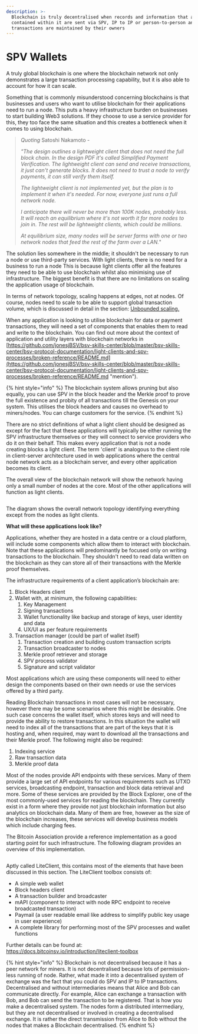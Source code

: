 ```yaml
---
description: >-
  Blockchain is truly decentralised when records and information that are
  contained within it are sent via SPV, IP to IP or person-to-person and
  transactions are maintained by their owners
---
```


# SPV Wallets

A truly global blockchain is one where the blockchain network not only demonstrates a large transaction processing capability, but it is also able to account for how it can scale.

Something that is commonly misunderstood concerning blockchains is that businesses and users who want to utilise blockchain for their applications need to run a node. This puts a heavy infrastructure burden on businesses to start building Web3 solutions. If they choose to use a service provider for this, they too face the same situation and this creates a bottleneck when it comes to using blockchain.

> _Quoting_ Satoshi Nakamoto -
>
> _"The design outlines a lightweight client that does not need the full block chain. In the design PDF it's called Simplified Payment Verification. The lightweight client can send and receive transactions, it just can't generate blocks. It does not need to trust a node to verify payments, it can still verify them itself._
>
> _The lightweight client is not implemented yet, but the plan is to implement it when it's needed. For now, everyone just runs a full network node._
>
> _I anticipate there will never be more than 100K nodes, probably less. It will reach an equilibrium where it's not worth it for more nodes to join in. The rest will be lightweight clients, which could be millions._
>
> _At equilibrium size, many nodes will be server farms with one or two network nodes that feed the rest of the farm over a LAN._"

The solution lies somewhere in the middle; it shouldn't be necessary to run a node or use third-party services. With light clients, there is no need for a business to run a node This is because light clients offer all the features they need to be able to use blockchain whilst also minimising use of infrastructure. The biggest benefit is that there are no limitations on scaling the application usage of blockchain.

In terms of network topology, scaling happens at edges, not at nodes. Of course, nodes need to scale to be able to support global transaction volume, which is discussed in detail in the section: [Unbounded scaling.](https://github.com/jonesjBSV/bsv-skills-center/blob/master/bsv-skills-center/bsv-protocol-documentation/light-clients-and-spv-processes/broken-reference/README.md)

When any application is looking to utilise blockchain for data or payment transactions, they will need a set of components that enables them to read and write to the blockchain. You can find out more about the context of application and utility layers with blockchain networks in [https://github.com/jonesjBSV/bsv-skills-center/blob/master/bsv-skills-center/bsv-protocol-documentation/light-clients-and-spv-processes/broken-reference/README.md](https://github.com/jonesjBSV/bsv-skills-center/blob/master/bsv-skills-center/bsv-protocol-documentation/light-clients-and-spv-processes/broken-reference/README.md "mention").

{% hint style="info" %}
The blockchain system allows pruning but also equally, you can use SPV in the block header and the Merkle proof to prove the full existence and probity of all transactions till the Genesis on your system. This utilises the block headers and causes no overhead to miners/nodes. You can charge customers for the service.
{% endhint %}

There are no strict definitions of what a light client should be designed as except for the fact that these applications will typically be either running the SPV infrastructure themselves or they will connect to service providers who do it on their behalf. This makes every application that is not a node creating blocks a light client. The term 'client' is analogous to the client role in client-server architecture used in web applications where the central node network acts as a blockchain server, and every other application becomes its client.

The overall view of the blockchain network will show the network having only a small number of nodes at the core. Most of the other applications will function as light clients.

<figure><img src="https://github.com/jonesjBSV/bsv-skills-center/blob/master/bsv-skills-center/bsv-protocol-documentation/.gitbook/assets/LightClientsandSPVInfastructures_Slide08%20(1).png" alt=""><figcaption></figcaption></figure>

The diagram shows the overall network topology identifying everything except from the nodes as light clients.

**What will these applications look like?**

Applications, whether they are hosted in a data centre or a cloud platform, will include some components which allow them to interact with blockchain. Note that these applications will predominantly be focused only on writing transactions to the blockchain. They shouldn't need to read data written on the blockchain as they can store all of their transactions with the Merkle proof themselves.

The infrastructure requirements of a client application’s blockchain are:

1. Block Headers client
2. Wallet with, at minimum, the following capabilities:
   1. Key Management
   2. Signing transactions
   3. Wallet functionality like backup and storage of keys, user identity and data
   4. UX/UI as per feature requirements
3. Transaction manager (could be part of wallet itself)
   1. Transaction creation and building custom transaction scripts
   2. Transaction broadcaster to nodes
   3. Merkle proof retriever and storage
   4. SPV process validator
   5. Signature and script validator

Most applications which are using these components will need to either design the components based on their own needs or use the services offered by a third party.

Reading Blockchain transactions in most cases will not be necessary, however there may be some scenarios where this might be desirable. One such case concerns the wallet itself, which stores keys and will need to provide the ability to restore transactions. In this situation the wallet will need to index all of the transactions that are part of the keys that it is hosting and, when required, may want to download all the transactions and their Merkle proof. The following might also be required:

1. Indexing service
2. Raw transaction data
3. Merkle proof data

Most of the nodes provide API endpoints with these services. Many of them provide a large set of API endpoints for various requirements such as UTXO services, broadcasting endpoint, transaction and block data retrieval and more. Some of these services are provided by the Block Explorer, one of the most commonly-used services for reading the blockchain. They currently exist in a form where they provide not just blockchain information but also analytics on blockchain data. Many of them are free, however as the size of the blockchain increases, these services will develop business models which include charging fees.

The Bitcoin Association provide a reference implementation as a good starting point for such infrastructure. The following diagram provides an overview of this implementation.

<figure><img src="https://github.com/jonesjBSV/bsv-skills-center/blob/master/bsv-skills-center/bsv-protocol-documentation/.gitbook/assets/image%20(17).png" alt=""><figcaption></figcaption></figure>

Aptly called LiteClient, this contains most of the elements that have been discussed in this section. The LiteClient toolbox consists of:

* A simple web wallet
* Block headers client
* A transaction builder and broadcaster
* mAPI (component to interact with node RPC endpoint to receive broadcasted transaction)
* Paymail (a user readable email like address to simplify public key usage in user experience)
* A complete library for performing most of the SPV processes and wallet functions

Further details can be found at: https://docs.bitcoinsv.io/introduction/liteclient-toolbox

{% hint style="info" %}
Blockchain is not decentralised because it has a peer network for miners. It is not decentralised because lots of permission-less running of node. Rather, what made it into a decentralised system of exchange was the fact that you could do SPV and IP to IP transactions. Decentralised and without intermediaries means that Alice and Bob can communicate directly. For example, Alice can exchange a transaction with Bob, and Bob can send the transaction to be registered. That is how you make a decentralised system. The nodes form a distributed intermediary, but they are not decentralised or involved in creating a decentralised exchange. It is rather the direct transmission from Alice to Bob without the nodes that makes a Blockchain decentralised.
{% endhint %}
